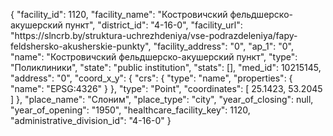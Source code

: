 {
    "facility_id": 1120,
    "facility_name": "Костровичский фельдшерско-акушерский пункт",
    "district_id": "4-16-0",
    "facility_url": "https:\/\/slncrb.by\/struktura-uchrezhdeniya\/vse-podrazdeleniya\/fapy-feldshersko-akusherskie-punkty",
    "facility_address": "0",
    "ap_1": "0",
    "name": "Костровичский фельдшерско-акушерский пункт",
    "type": "Поликлиники",
    "state": "public institution",
    "stats": [],
    "med_id": 10215145,
    "address": "0",
    "coord_x_y": {
        "crs": {
            "type": "name",
            "properties": {
                "name": "EPSG:4326"
            }
        },
        "type": "Point",
        "coordinates": [
            25.1423,
            53.2045
        ]
    },
    "place_name": "Слоним",
    "place_type": "city",
    "year_of_closing": null,
    "year_of_opening": "1950",
    "healthcare_facility_key": 1120,
    "administrative_division_id": "4-16-0"
}